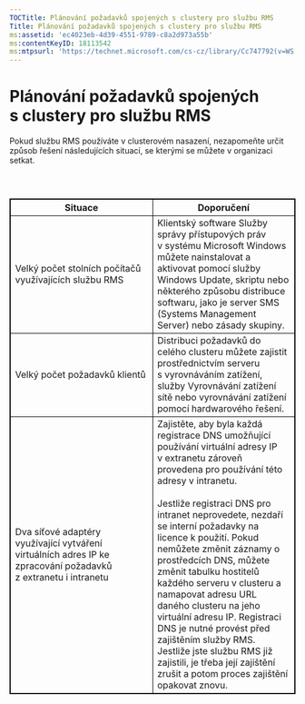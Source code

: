 ```yaml
---
TOCTitle: Plánování požadavků spojených s clustery pro službu RMS
Title: Plánování požadavků spojených s clustery pro službu RMS
ms:assetid: 'ec4023eb-4d39-4551-9789-c8a2d973a55b'
ms:contentKeyID: 18113542
ms:mtpsurl: 'https://technet.microsoft.com/cs-cz/library/Cc747792(v=WS.10)'
---
```


Plánování požadavků spojených s clustery pro službu RMS
=======================================================

Pokud službu RMS používáte v clusterovém nasazení, nezapomeňte určit způsob řešení následujících situací, se kterými se můžete v organizaci setkat.

###  

 
<table style="border:1px solid black;">
<colgroup>
<col width="50%" />
<col width="50%" />
</colgroup>
<thead>
<tr class="header">
<th style="border:1px solid black;" >Situace</th>
<th style="border:1px solid black;" >Doporučení</th>
</tr>
</thead>
<tbody>
<tr class="odd">
<td style="border:1px solid black;">Velký počet stolních počítačů využívajících službu RMS</td>
<td style="border:1px solid black;">Klientský software Služby správy přístupových práv v systému Microsoft Windows můžete nainstalovat a aktivovat pomocí služby Windows Update, skriptu nebo některého způsobu distribuce softwaru, jako je server SMS (Systems Management Server) nebo zásady skupiny.</td>
</tr>
<tr class="even">
<td style="border:1px solid black;">Velký počet požadavků klientů</td>
<td style="border:1px solid black;">Distribuci požadavků do celého clusteru můžete zajistit prostřednictvím serveru s vyrovnáváním zatížení, služby Vyrovnávání zatížení sítě nebo vyrovnávání zatížení pomocí hardwarového řešení.</td>
</tr>
<tr class="odd">
<td style="border:1px solid black;">Dva síťové adaptéry využívající vytváření virtuálních adres IP ke zpracování požadavků z extranetu i intranetu</td>
<td style="border:1px solid black;">Zajistěte, aby byla každá registrace DNS umožňující používání virtuální adresy IP v extranetu zároveň provedena pro používání této adresy v intranetu.  
<br/><br/>
Jestliže registraci DNS pro intranet neprovedete, nezdaří se interní požadavky na licence k použití. Pokud nemůžete změnit záznamy o prostředcích DNS, můžete změnit tabulku hostitelů každého serveru v clusteru a namapovat adresu URL daného clusteru na jeho virtuální adresu IP. Registraci DNS je nutné provést před zajištěním služby RMS. Jestliže jste službu RMS již zajistili, je třeba její zajištění zrušit a potom proces zajištění opakovat znovu.</td>
</tr>
</tbody>
</table>
